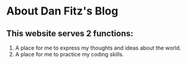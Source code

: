 # About Dan Fitz's Blog

## This website serves 2 functions:

1. A place for me to express my thoughts and ideas about the world.
2. A place for me to practice my coding skills.